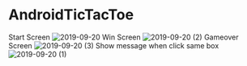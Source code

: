 # AndroidTicTacToe
Start Screen 
![2019-09-20](https://user-images.githubusercontent.com/45929319/65318073-3a06a680-dbc7-11e9-9113-cd4bf6f0beb3.jpg)
Win Screen
![2019-09-20 (2)](https://user-images.githubusercontent.com/45929319/65318135-4d197680-dbc7-11e9-9c7f-58ca68942258.jpg)
Gameover Screen
![2019-09-20 (3)](https://user-images.githubusercontent.com/45929319/65318151-59053880-dbc7-11e9-80c3-58eaabbe44e4.jpg)
Show message when click same box
![2019-09-20 (1)](https://user-images.githubusercontent.com/45929319/65318280-8f42b800-dbc7-11e9-87c8-23c29bb4ce9a.jpg)


